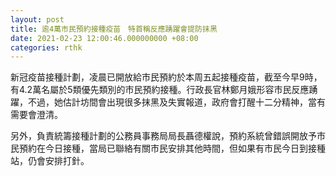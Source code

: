 ```yaml
---
layout: post
title: 逾4萬市民預約接種疫苗　特首稱反應踴躍會提防抹黑
date: 2021-02-23 12:00:46.000000000 +08:00
categories: rthk
---
```


新冠疫苗接種計劃，凌晨已開放給市民預約於本周五起接種疫苗，截至今早9時，有4.2萬名屬於5類優先類別的市民預約接種。行政長官林鄭月娥形容市民反應踴躍，不過，她估計坊間會出現很多抹黑及失實報道，政府會打醒十二分精神，當有需要會澄清。

另外，負責統籌接種計劃的公務員事務局局長聶德權說，預約系統曾錯誤開放予市民預約在今日接種，當局已聯絡有關市民安排其他時間，但如果有市民今日到接種站，仍會安排打針。
